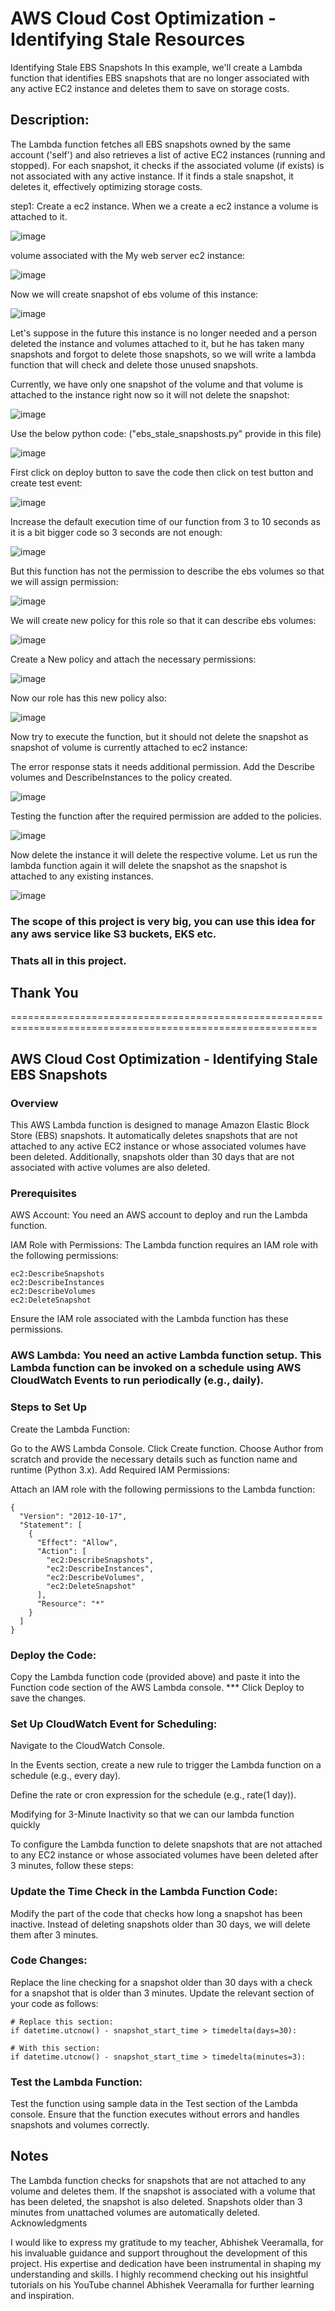 # AWS Cloud Cost Optimization - Identifying Stale Resources
Identifying Stale EBS Snapshots
In this example, we'll create a Lambda function that identifies EBS snapshots that are no longer associated with any active EC2 instance and deletes them to save on storage costs.

## Description:
The Lambda function fetches all EBS snapshots owned by the same account ('self') and also retrieves a list of active EC2 instances (running and stopped). For each snapshot, it checks if the associated volume (if exists) is not associated with any active instance. If it finds a stale snapshot, it deletes it, effectively optimizing storage costs.

step1: Create a ec2 instance. When we a create a ec2 instance a volume is attached to it.

![image](https://github.com/rahulwagh09/Projects/assets/128569400/2541d80f-a399-4e00-a2c0-80d82816671e)

volume associated with the My web server ec2 instance:

![image](https://github.com/rahulwagh09/Projects/assets/128569400/43bc2250-684f-40c7-8d31-d28be052ef62)

Now we will create snapshot of ebs volume of this instance:

![image](https://github.com/rahulwagh09/Projects/assets/128569400/fb3908d8-1e98-4e12-ba22-1521671e9f6f)

Let's suppose in the future this instance is no longer needed and a person deleted the instance and volumes attached to it, but he has taken many snapshots and forgot to delete those snapshots, so we will write a lambda function that will check and delete those unused snapshots.

Currently, we have only one snapshot of the volume and that volume is attached to the instance right now so it will not delete the snapshot:

![image](https://github.com/rahulwagh09/Projects/assets/128569400/5e178a4b-a2c0-44a3-9280-fb81d52f7d9c)

Use the below python code:
("ebs_stale_snapshosts.py" provide in this file)

![image](https://github.com/rahulwagh09/Projects/assets/128569400/b4e7cf91-58d5-423f-84ee-1195133b2b33)

First click on deploy button to save the code then click on test button and create test event:

![image](https://github.com/rahulwagh09/Projects/assets/128569400/ebb5fc56-3e4f-425a-b33b-8ad3834547b5)

Increase the default execution time of our function from 3 to 10 seconds as it is a bit bigger code so 3 seconds are not enough:

![image](https://github.com/rahulwagh09/Projects/assets/128569400/4c020109-f9ca-4ace-b9df-30edb263349c)

But this function has not the permission to describe the ebs volumes so that we will assign permission:

![image](https://github.com/rahulwagh09/Projects/assets/128569400/6c1afe15-434c-4a50-8a69-9b255c418c07)

We will create new policy for this role so that it can describe ebs volumes:

![image](https://github.com/rahulwagh09/Projects/assets/128569400/36f7f32d-61a3-4b65-b8c0-3a5b3bc0770d)

Create a New policy and attach the necessary permissions:

![image](https://github.com/rahulwagh09/Projects/assets/128569400/1d04fadd-b447-4d2a-9852-b5a679a21db2)

Now our role has this new policy also:

![image](https://github.com/rahulwagh09/Projects/assets/128569400/8af5f817-4727-4ea9-bdeb-c005a6d8e501)

Now try to execute the function, but it should not delete the snapshot as snapshot of volume is currently attached to ec2 instance:

The error response stats it needs additional permission. Add the Describe volumes and DescribeInstances to the policy created.

![image](https://github.com/rahulwagh09/Projects/assets/128569400/e2202e32-f765-4395-b4c3-334ee163634d)

Testing the function after the required permission are added to the policies.

![image](https://github.com/rahulwagh09/Projects/assets/128569400/342f6f8c-2efe-4e76-95d5-d282cd5b5509)

Now delete the instance it will delete the respective volume. Let us run the lambda function again it will delete the snapshot as the snapshot is attached to any existing instances.

![image](https://github.com/rahulwagh09/Projects/assets/128569400/5949be4e-c95a-4e9b-b5f2-ff868d263dd3)

### The scope of this project is very big, you can use this idea for any aws service like S3 buckets, EKS etc.
### Thats all in this project.
## Thank You 





===========================================================================================================

## AWS Cloud Cost Optimization - Identifying Stale EBS Snapshots
### Overview
This AWS Lambda function is designed to manage Amazon Elastic Block Store (EBS) snapshots. It automatically deletes snapshots that are not attached to any active EC2 instance or whose associated volumes have been deleted. Additionally, snapshots older than 30 days that are not associated with active volumes are also deleted.

### Prerequisites
AWS Account: You need an AWS account to deploy and run the Lambda function.

IAM Role with Permissions: The Lambda function requires an IAM role with the following permissions:
```
ec2:DescribeSnapshots
ec2:DescribeInstances
ec2:DescribeVolumes
ec2:DeleteSnapshot
```
Ensure the IAM role associated with the Lambda function has these permissions.

### AWS Lambda: You need an active Lambda function setup. This Lambda function can be invoked on a schedule using AWS CloudWatch Events to run periodically (e.g., daily).

### Steps to Set Up
Create the Lambda Function:

Go to the AWS Lambda Console.
Click Create function.
Choose Author from scratch and provide the necessary details such as function name and runtime (Python 3.x).
Add Required IAM Permissions:

Attach an IAM role with the following permissions to the Lambda function:
```
{
  "Version": "2012-10-17",
  "Statement": [
    {
      "Effect": "Allow",
      "Action": [
        "ec2:DescribeSnapshots",
        "ec2:DescribeInstances",
        "ec2:DescribeVolumes",
        "ec2:DeleteSnapshot"
      ],
      "Resource": "*"
    }
  ]
}
```
### Deploy the Code:

Copy the Lambda function code (provided above) and paste it into the Function code section of the AWS Lambda console.
*** Click Deploy to save the changes.
### Set Up CloudWatch Event for Scheduling:

Navigate to the CloudWatch Console.


In the Events section, create a new rule to trigger the Lambda function on a schedule (e.g., every day).


Define the rate or cron expression for the schedule (e.g., rate(1 day)).


Modifying for 3-Minute Inactivity so that we can our lambda function quickly

To configure the Lambda function to delete snapshots that are not attached to any EC2 instance or whose associated volumes have been deleted after 3 minutes, follow these steps:

### Update the Time Check in the Lambda Function Code:

Modify the part of the code that checks how long a snapshot has been inactive. Instead of deleting snapshots older than 30 days, we will delete them after 3 minutes.
### Code Changes:

Replace the line checking for a snapshot older than 30 days with a check for a snapshot that is older than 3 minutes. Update the relevant section of your code as follows:
```
# Replace this section:
if datetime.utcnow() - snapshot_start_time > timedelta(days=30):

# With this section:
if datetime.utcnow() - snapshot_start_time > timedelta(minutes=3):
```

### Test the Lambda Function:
Test the function using sample data in the Test section of the Lambda console.
Ensure that the function executes without errors and handles snapshots and volumes correctly.


## Notes
The Lambda function checks for snapshots that are not attached to any volume and deletes them. If the snapshot is associated with a volume that has been deleted, the snapshot is also deleted.
Snapshots older than 3 minutes from unattached volumes are automatically deleted.
Acknowledgments

I would like to express my gratitude to my teacher, Abhishek Veeramalla, for his invaluable guidance and support throughout the development of this project. His expertise and dedication have been instrumental in shaping my understanding and skills. I highly recommend checking out his insightful tutorials on his YouTube channel Abhishek Veeramalla for further learning and inspiration.
